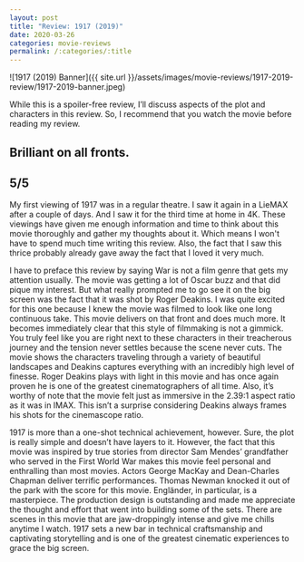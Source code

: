 ```yaml
---
layout: post
title: "Review: 1917 (2019)"
date: 2020-03-26
categories: movie-reviews
permalink: /:categories/:title
---
```


![1917 (2019) Banner]({{ site.url }}/assets/images/movie-reviews/1917-2019-review/1917-2019-banner.jpeg)

While this is a spoiler-free review, I’ll discuss aspects of the plot and characters in this review. So, I recommend that you watch the movie before reading my review. 

## Brilliant on all fronts.

## 5/5

My first viewing of 1917 was in a regular theatre. I saw it again in a LieMAX after a couple of days. And I saw it for the third time at home in 4K. These viewings have given me enough information and time to think about this movie thoroughly and gather my thoughts about it. Which means I won't have to spend much time writing this review. Also, the fact that I saw this thrice probably already gave away the fact that I loved it very much. 

I have to preface this review by saying War is not a film genre that gets my attention usually. The movie was getting a lot of Oscar buzz and that did pique my interest. But what really prompted me to go see it on the big screen was the fact that it was shot by Roger Deakins. I was quite excited for this one because I knew the movie was filmed to look like one long continuous take. This movie delivers on that front and does much more. It becomes immediately clear that this style of filmmaking is not a gimmick. You truly feel like you are right next to these characters in their treacherous journey and the tension never settles because the scene never cuts. The movie shows the characters traveling through a variety of beautiful landscapes and Deakins captures everything with an incredibly high level of finesse. Roger Deakins plays with light in this movie and has once again proven he is one of the greatest cinematographers of all time. Also, it’s worthy of note that the movie felt just as immersive in the 2.39:1 aspect ratio as it was in IMAX. This isn’t a surprise considering Deakins always frames his shots for the cinemascope ratio. 

1917 is more than a one-shot technical achievement, however. Sure, the plot is really simple and doesn’t have layers to it. However, the fact that this movie was inspired by true stories from director Sam Mendes’ grandfather who served in the First World War makes this movie feel personal and enthralling than most movies. Actors George MacKay and Dean-Charles Chapman deliver terrific performances. Thomas Newman knocked it out of the park with the score for this movie. Engländer, in particular, is a masterpiece. The production design is outstanding and made me appreciate the thought and effort that went into building some of the sets. There are scenes in this movie that are jaw-droppingly intense and give me chills anytime I watch. 1917 sets a new bar in technical craftsmanship and captivating storytelling and is one of the greatest cinematic experiences to grace the big screen. 
